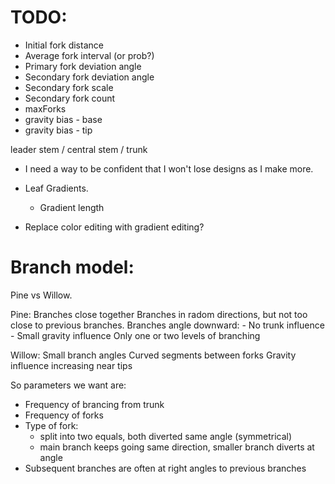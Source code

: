# TODO:

* Initial fork distance
* Average fork interval (or prob?)
* Primary fork deviation angle
* Secondary fork deviation angle
* Secondary fork scale
* Secondary fork count
* maxForks
* gravity bias - base
* gravity bias - tip

leader stem / central stem / trunk

* I need a way to be confident that I won't lose designs as I make more.

* Leaf Gradients.
  * Gradient length

* Replace color editing with gradient editing?

# Branch model:

  Pine vs Willow.

  Pine:
    Branches close together
    Branches in radom directions, but not too close to previous branches.
    Branches angle downward:
      - No trunk influence
      - Small gravity influence
    Only one or two levels of branching

  Willow:
    Small branch angles
    Curved segments between forks
    Gravity influence increasing near tips

So parameters we want are:

  * Frequency of brancing from trunk
  * Frequency of forks
  * Type of fork:
    - split into two equals, both diverted same angle (symmetrical)
    - main branch keeps going same direction, smaller branch diverts at angle
  * Subsequent branches are often at right angles to previous branches
